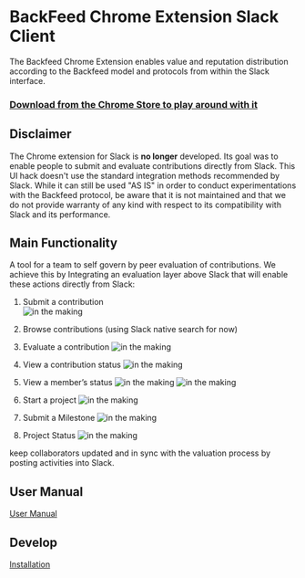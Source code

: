 
# BackFeed Chrome Extension Slack Client

The Backfeed Chrome Extension enables value and reputation distribution according to the Backfeed model and protocols from within the Slack interface. 

### [Download from the Chrome Store to play around with it](https://chrome.google.com/webstore/detail/backfeed-slack-extension/gkefmbjinnbjnpagkphaebancjajfhbf)

## Disclaimer
The Chrome extension for Slack is **no longer** developed. Its goal was to enable people to submit and evaluate contributions directly from Slack. This UI hack doesn't use the standard integration methods recommended by Slack. While it can still be used "AS IS" in order to conduct experimentations with the Backfeed protocol, be aware that it is not maintained and that we do not provide warranty of any kind with respect to its compatibility with Slack and its performance.

## Main Functionality
A tool for a team to self govern by peer evaluation of contributions.
We achieve this by Integrating an evaluation layer above Slack that will enable these actions directly from Slack:

1. Submit a contribution  
![in the making](https://raw.githubusercontent.com/Backfeed/Backfeed-Slack-Client/master/assets/screens/new-contribution.png)
  
2. Browse contributions (using Slack native search for now)

3. Evaluate a contribution
![in the making](https://raw.githubusercontent.com/Backfeed/Backfeed-Slack-Client/master/assets/screens/new-evaluation.png)
  
4. View a contribution status
![in the making](https://raw.githubusercontent.com/Backfeed/Backfeed-Slack-Client/master/assets/screens/contribution-status.png)

5. View a member’s status
![in the making](https://raw.githubusercontent.com/Backfeed/Backfeed-Slack-Client/master/assets/screens/user-member-status-pre-selection.png)
![in the making](https://raw.githubusercontent.com/Backfeed/Backfeed-Slack-Client/master/assets/screens/user-member-status-selected.png)

6. Start a project
![in the making](https://raw.githubusercontent.com/Backfeed/Backfeed-Slack-Client/master/assets/screens/new-project.png)

7. Submit a Milestone
![in the making](https://raw.githubusercontent.com/Backfeed/Backfeed-Slack-Client/master/assets/screens/new-milestone.png)

8. Project Status
![in the making](https://raw.githubusercontent.com/Backfeed/Backfeed-Slack-Client/master/assets/screens/project-status.png)

keep collaborators updated and in sync with the valuation process by posting activities into Slack.

 
## User Manual
  
  <a href="https://github.com/Backfeed/Backfeed-Slack-Client/blob/master/UserManual.md">User Manual</a>
 
## Develop
  
  <a href="https://github.com/Backfeed/Backfeed-Slack-Client/blob/master/install.md">Installation</a>
